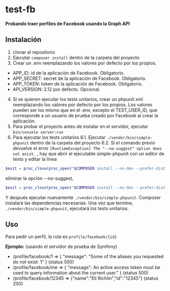 # test-fb
**Probando traer perfiles de Facebook usando la Graph API**

## Instalación
1. clonar el repositorio
2. Ejecutar `composer install` dentro de la carpeta del proyecto
3. Crear un .env reemplazando los valores por defecto por los propios. 
  * APP_ID: id de la aplicación de Facebook. Obligatorio.
  * APP_SECRET: secret de la aplicación de Facebook. Obligatorio.
  * APP_TOKEN: token de la aplicación de Facebook. Obligatorio.
  * API_VERSION: 2.12 por defecto. Opcional.
4. Si se quieren ejecutar los tests unitarios, crear un phpunit.xml reemplazando los valores por defecto por los propios. Los valores pueden ser los mismo que en el .env, excepto el TEST_USER_ID, que corresponde a un usuario de prueba creado por Facebook al crear la aplicación.
5. Para probar el proyecto antes de instalar en el servidor, ejecutar `bin/console server:run`
6. Para ejecutar los tests unitarios
  6.1. Ejecutar `./vendor/bin/simple-phpunit` dentro de la carpeta del proyecto
  6.2. Si el comando previo devuelve el error `[RuntimeException] The "--no-suggest" option does not exist.` , hay que abrir el ejecutable simple-phpunit con un editor de texto y editar la línea 
 ```php
 $exit = proc_close(proc_open("$COMPOSER install --no-dev --prefer-dist --no-suggest --no-progress --ansi", array(), $p, getcwd(), null, array('bypass_shell' => true)));
 ```
 eliminar la opción --no-suggest, 
 ```php
 $exit = proc_close(proc_open("$COMPOSER install --no-dev --prefer-dist --no-progress --ansi", array(), $p, getcwd(), null, array('bypass_shell' => true)));
 ```
 Y después ejecutar nuevamente `./vendor/bin/simple-phpunit`. Composer instalará las dependencias necesarias.
 Una vez que termine, `./vendor/bin/simple-phpunit`, ejecutará los tests unitarios.
 
 ## Uso
 Para pedir un perfil, la ruta es `profile/facebook/{id}`
 
 **Ejemplo:** (usando el servidor de prueba de Symfony)
 * /profile/facebook/1 => { "message": "Some of the aliases you requested do not exist: 1" } (status 500)
 * /profile/facebook/me =>  { "message": An active access token must be used to query information about the current user." } (status 500)
 * /profile/facebook/12345 => {"name":"Eli Richlin","id":"12345"} (status 200)
